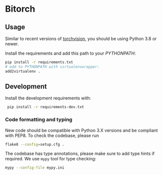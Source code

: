 # Bitorch

## Usage

Similar to recent versions of [torchvision](https://github.com/pytorch/vision), you should be using Python 3.8 or newer.

Install the requirements and add this path to your _PYTHONPATH_:
```bash
pip install -r requirements.txt
# add to PYTHONPATH with virtualenvwrapper:
add2virtualenv . 
```

## Development

Install the development requirements with:
```bash
 pip install -r requirements-dev.txt
```

### Code formatting and typing

New code should be compatible with Python 3.X versions and be compliant with PEP8. To check the codebase, please run
```bash
flake8 --config=setup.cfg .
```

The codebase has type annotations, please make sure to add type hints if required. We use `mypy` tool for type checking:
```bash
mypy --config-file mypy.ini
```
